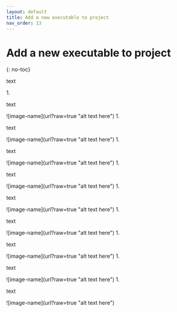 ```yaml
---
layout: default
title: Add a new executable to project
nav_order: 13
---
```


# Add a new executable to project
{: no-toc}


<p>text<p>

<div class="code-example" markdown="1">
1. <p>text<p>
![image-name](url?raw=true "alt text here") 
1. <p>text<p>
![image-name](url?raw=true "alt text here") 
1. <p>text<p>
![image-name](url?raw=true "alt text here")
1. <p>text<p>
![image-name](url?raw=true "alt text here") 
1. <p>text<p>
![image-name](url?raw=true "alt text here") 
1. <p>text<p>
![image-name](url?raw=true "alt text here")
1. <p>text<p>
![image-name](url?raw=true "alt text here") 
1. <p>text<p>
![image-name](url?raw=true "alt text here") 
1. <p>text<p>
![image-name](url?raw=true "alt text here")
</div>
